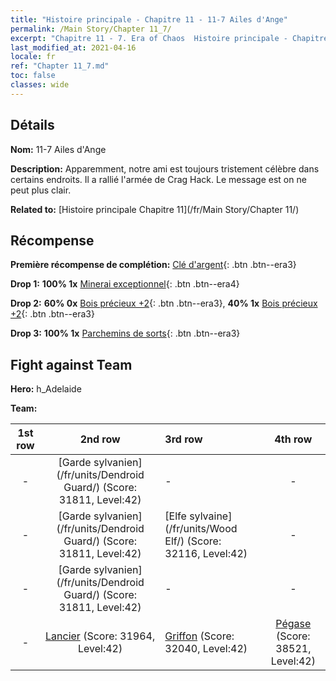 ```yaml
---
title: "Histoire principale - Chapitre 11 - 11-7 Ailes d'Ange"
permalink: /Main Story/Chapter 11_7/
excerpt: "Chapitre 11 - 7. Era of Chaos  Histoire principale - Chapitre 11_7. 11-7 Ailes d'Ange"
last_modified_at: 2021-04-16
locale: fr
ref: "Chapter 11_7.md"
toc: false
classes: wide
---
```


## Détails

 **Nom:** 11-7 Ailes d'Ange

 **Description:** Apparemment, notre ami est toujours tristement célèbre dans certains endroits. Il a rallié l'armée de Crag Hack. Le message est on ne peut plus clair.

 **Related to:** [Histoire principale Chapitre 11](/fr/Main Story/Chapter 11/)

## Récompense

 **Première récompense de complétion:** [Clé d'argent](/fr/Items/con_693/){: .btn .btn--era3}

 **Drop 1:** **100% 1x** [Minerai exceptionnel](/fr/Items/mat_33/){: .btn .btn--era4}

 **Drop 2:** **60% 0x** [Bois précieux +2](/fr/Items/mat_27/){: .btn .btn--era3}, **40% 1x** [Bois précieux +2](/fr/Items/mat_27/){: .btn .btn--era3}

 **Drop 3:** **100% 1x** [Parchemins de sorts](/fr/Items/con_694/){: .btn .btn--era3}


## Fight against Team
 **Hero:** h_Adelaide

 **Team:**


  | 1st row | 2nd row | 3rd row | 4th row |
  |:----:|:----:|:----|:----:|
  | - | [Garde sylvanien](/fr/units/Dendroid Guard/) (Score: 31811, Level:42)  | - | - |
  | - | [Garde sylvanien](/fr/units/Dendroid Guard/) (Score: 31811, Level:42)  | [Elfe sylvaine](/fr/units/Wood Elf/) (Score: 32116, Level:42)  | - |
  | - | [Garde sylvanien](/fr/units/Dendroid Guard/) (Score: 31811, Level:42)  | - | - |
  | - | [Lancier](/fr/units/Pikeman/) (Score: 31964, Level:42)  | [Griffon](/fr/units/Griffin/) (Score: 32040, Level:42)  | [Pégase](/fr/units/Pegasus/) (Score: 38521, Level:42)  |


